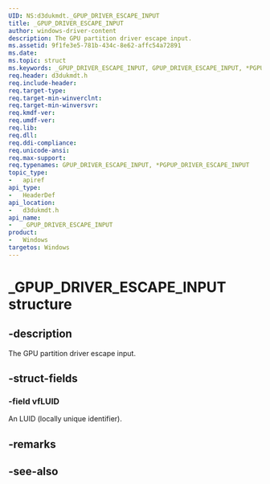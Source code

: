 ```yaml
---
UID: NS:d3dukmdt._GPUP_DRIVER_ESCAPE_INPUT
title: _GPUP_DRIVER_ESCAPE_INPUT
author: windows-driver-content
description: The GPU partition driver escape input.
ms.assetid: 9f1fe3e5-781b-434c-8e62-affc54a72891
ms.date: 
ms.topic: struct
ms.keywords: _GPUP_DRIVER_ESCAPE_INPUT, GPUP_DRIVER_ESCAPE_INPUT, *PGPUP_DRIVER_ESCAPE_INPUT, 
req.header: d3dukmdt.h
req.include-header:
req.target-type:
req.target-min-winverclnt:
req.target-min-winversvr:
req.kmdf-ver:
req.umdf-ver:
req.lib:
req.dll:
req.ddi-compliance:
req.unicode-ansi:
req.max-support:
req.typenames: GPUP_DRIVER_ESCAPE_INPUT, *PGPUP_DRIVER_ESCAPE_INPUT
topic_type: 
-	apiref
api_type: 
-	HeaderDef
api_location: 
-	d3dukmdt.h
api_name: 
-	_GPUP_DRIVER_ESCAPE_INPUT
product:
-	Windows
targetos: Windows
---
```


# _GPUP_DRIVER_ESCAPE_INPUT structure

## -description

The GPU partition driver escape input.

## -struct-fields

### -field vfLUID
 
An LUID (locally unique identifier).

## -remarks

## -see-also
